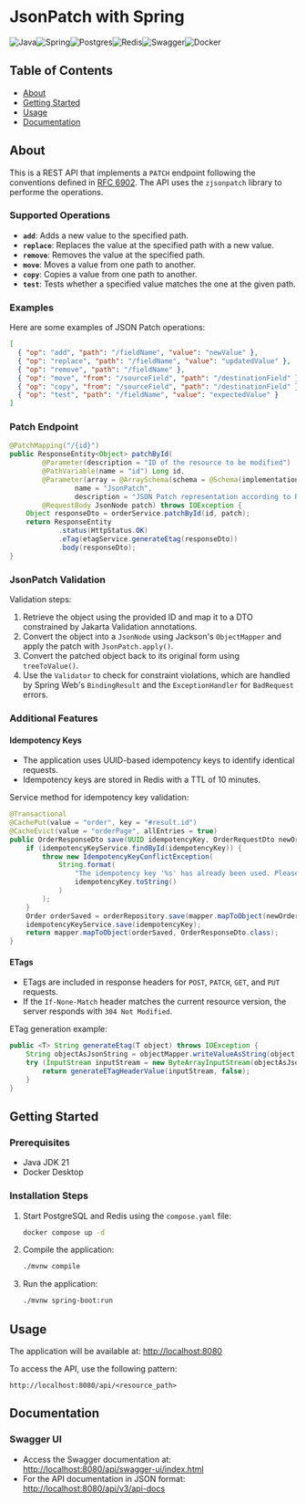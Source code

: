 # JsonPatch with Spring
![Java](https://img.shields.io/badge/java-%23ED8B00.svg?style=for-the-badge&logo=openjdk&logoColor=white)![Spring](https://img.shields.io/badge/spring-%236DB33F.svg?style=for-the-badge&logo=spring&logoColor=white)![Postgres](https://img.shields.io/badge/postgres-%23316192.svg?style=for-the-badge&logo=postgresql&logoColor=white)![Redis](https://img.shields.io/badge/redis-%23DD0031.svg?style=for-the-badge&logo=redis&logoColor=white)![Swagger](https://img.shields.io/badge/-Swagger-%23Clojure?style=for-the-badge&logo=swagger&logoColor=white)![Docker](https://img.shields.io/badge/docker-%230db7ed.svg?style=for-the-badge&logo=docker&logoColor=white)

## Table of Contents
- [About](#about)
- [Getting Started](#getting-started)
- [Usage](#usage)
- [Documentation](#documentation)

## About <a name="about"></a>

This is a REST API that implements a `PATCH` endpoint following the conventions defined in [RFC 6902](https://datatracker.ietf.org/doc/html/rfc6902). The API uses the `zjsonpatch` library to performe the operations.

### Supported Operations
- **`add`**: Adds a new value to the specified path.
- **`replace`**: Replaces the value at the specified path with a new value.
- **`remove`**: Removes the value at the specified path.
- **`move`**: Moves a value from one path to another.
- **`copy`**: Copies a value from one path to another.
- **`test`**: Tests whether a specified value matches the one at the given path.

### Examples
Here are some examples of JSON Patch operations:

```json
[
  { "op": "add", "path": "/fieldName", "value": "newValue" },
  { "op": "replace", "path": "/fieldName", "value": "updatedValue" },
  { "op": "remove", "path": "/fieldName" },
  { "op": "move", "from": "/sourceField", "path": "/destinationField" },
  { "op": "copy", "from": "/sourceField", "path": "/destinationField" },
  { "op": "test", "path": "/fieldName", "value": "expectedValue" }
]
```

### Patch Endpoint

```java
@PatchMapping("/{id}")
public ResponseEntity<Object> patchById(
        @Parameter(description = "ID of the resource to be modified") 
        @PathVariable(name = "id") Long id,
        @Parameter(array = @ArraySchema(schema = @Schema(implementation = JsonPatchSchema.class)),
                name = "JsonPatch",
                description = "JSON Patch representation according to RFC 6902 for partial modification.")
        @RequestBody JsonNode patch) throws IOException {
    Object responseDto = orderService.patchById(id, patch);
    return ResponseEntity
            .status(HttpStatus.OK)
            .eTag(etagService.generateEtag(responseDto))
            .body(responseDto);
}
```

### JsonPatch Validation
Validation steps:
1. Retrieve the object using the provided ID and map it to a DTO constrained by Jakarta Validation annotations.
2. Convert the object into a `JsonNode` using Jackson's `ObjectMapper` and apply the patch with `JsonPatch.apply()`.
3. Convert the patched object back to its original form using `treeToValue()`.
4. Use the `Validator` to check for constraint violations, which are handled by Spring Web's `BindingResult` and the `ExceptionHandler` for `BadRequest` errors.

### Additional Features

#### Idempotency Keys
- The application uses UUID-based idempotency keys to identify identical requests.
- Idempotency keys are stored in Redis with a TTL of 10 minutes.

Service method for idempotency key validation:
```java
@Transactional
@CachePut(value = "order", key = "#result.id")
@CacheEvict(value = "orderPage", allEntries = true)
public OrderResponseDto save(UUID idempotencyKey, OrderRequestDto newOrder) throws IdempotencyKeyConflictException {
    if (idempotencyKeyService.findById(idempotencyKey)) {
        throw new IdempotencyKeyConflictException(
            String.format(
                "The idempotency key '%s' has already been used. Please wait 10 minutes before reusing it.",
                idempotencyKey.toString()
            )
        );
    }
    Order orderSaved = orderRepository.save(mapper.mapToObject(newOrder, Order.class));
    idempotencyKeyService.save(idempotencyKey);
    return mapper.mapToObject(orderSaved, OrderResponseDto.class);
}
```

#### ETags
- ETags are included in response headers for `POST`, `PATCH`, `GET`, and `PUT` requests.
- If the `If-None-Match` header matches the current resource version, the server responds with `304 Not Modified`.

ETag generation example:
```java
public <T> String generateEtag(T object) throws IOException {
    String objectAsJsonString = objectMapper.writeValueAsString(object);
    try (InputStream inputStream = new ByteArrayInputStream(objectAsJsonString.getBytes())) {
        return generateETagHeaderValue(inputStream, false);
    }
}
```

## Getting Started <a name="getting-started"></a>

### Prerequisites
- Java JDK 21
- Docker Desktop

### Installation Steps
1. Start PostgreSQL and Redis using the `compose.yaml` file:
   ```bash
   docker compose up -d
   ```

2. Compile the application:
   ```bash
   ./mvnw compile
   ```

3. Run the application:
   ```bash
   ./mvnw spring-boot:run
   ```

## Usage <a name="usage"></a>

The application will be available at: [http://localhost:8080](http://localhost:8080)

To access the API, use the following pattern:
```plaintext
http://localhost:8080/api/<resource_path>
```

## Documentation <a name="documentation"></a>

### Swagger UI
- Access the Swagger documentation at: [http://localhost:8080/api/swagger-ui/index.html](http://localhost:8080/api/swagger-ui/index.html)
- For the API documentation in JSON format: [http://localhost:8080/api/v3/api-docs](http://localhost:8080/api/v3/api-docs)
